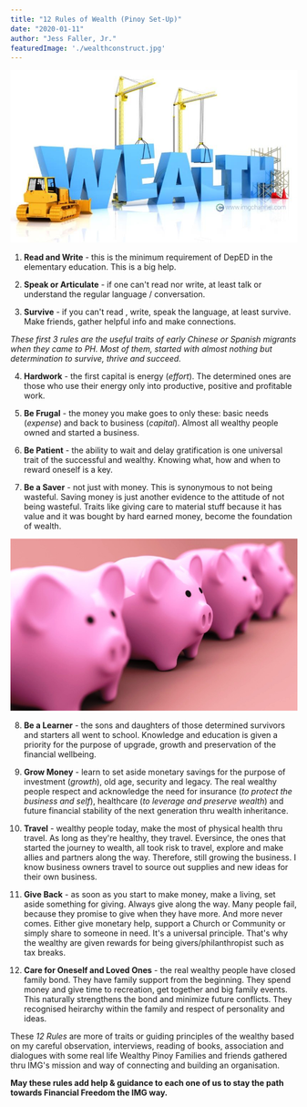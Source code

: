 ```yaml
---
title: "12 Rules of Wealth (Pinoy Set-Up)"
date: "2020-01-11"
author: "Jess Faller, Jr."
featuredImage: './wealthconstruct.jpg'
---
```


![Wealth construction](./wealthconstruct.jpg)

 1. **Read and Write** - this is the minimum requirement of DepED in the elementary education. This is a big help.

2. **Speak or Articulate** - if one can't read nor write, at least talk or understand the regular language / conversation.

3. **Survive** - if you can't read , write, speak the language, at least survive. Make friends, gather helpful info and make connections.

*These first 3 rules are the useful traits of early Chinese or Spanish migrants when they came to PH. Most of them, started with almost nothing but determination to survive, thrive and succeed.*

4. **Hardwork** - the first capital is energy (*effort*). The determined ones are those who use their energy only into productive, positive and profitable work.

5. **Be Frugal** - the money you make goes to only these: basic needs (*expense*) and back to business (*capital*). Almost all wealthy people owned and started a business.

6. **Be Patient** - the ability to wait and delay gratification is one universal trait of the successful and wealthy. Knowing what, how and when to reward oneself is a key.

7. **Be a Saver** - not just with money. This is synonymous to not being wasteful. Saving money is just another evidence to the attitude of not being wasteful. Traits like giving care to material stuff because it has value and it was bought by hard earned money, become the foundation of wealth.

![piggybanks inline](./piggybankline.jpg)

8. **Be a Learner** - the sons and daughters of those determined survivors and starters all went to school. Knowledge and education is given a priority for the purpose of upgrade, growth and preservation of the financial wellbeing.

9. **Grow Money** - learn to set aside monetary savings for the purpose of investment (*growth*), old age, security and legacy. The real wealthy people respect and acknowledge the need for insurance (*to protect the business and self*), healthcare (*to leverage and preserve wealth*) and future financial stability of the next generation thru wealth inheritance.

10. **Travel** - wealthy people today, make the most of physical health thru travel. As long as they're healthy, they travel. Eversince, the ones that started the journey to wealth, all took risk to travel, explore and make allies and partners along the way. Therefore, still growing the business. I know business owners travel to source out supplies and new ideas for their own business.

11. **Give Back** - as soon as you start to make money, make a living, set aside something for giving. Always give along the way. Many people fail, because they promise to give when they have more. And more never comes. Either give monetary help, support a Church or Community or simply share to someone in need. It's a universal principle. That's why the wealthy are given rewards for being givers/philanthropist such as tax breaks.

12. **Care for Oneself and Loved Ones** - the real wealthy people have closed family bond. They have family support from the beginning. They spend money and give time to recreation, get together and big family events. This naturally strengthens the bond and minimize future conflicts. They recognised heirarchy within the family and respect of personality and ideas.

These *12 Rules* are more of traits or guiding principles of the wealthy based on my careful observation, interviews, reading of books, association and dialogues with some real life Wealthy Pinoy Families and friends gathered thru IMG's mission and way of connecting and building an organisation.

**May these rules add help & guidance to each one of us to stay the path towards Financial Freedom the IMG way.**